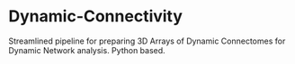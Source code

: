 # Dynamic-Connectivity
Streamlined pipeline for preparing 3D Arrays of Dynamic Connectomes for Dynamic Network analysis. Python based.
